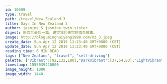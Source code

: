 ```yaml
---
id: 10009
type: travel
path: /travel/New-Zealand-3
title: Days In New Zealand 3
author: jasmine & jasmine-twin-sister
digest: 新西兰最后一篇，说完我们未完的南岛故事。
image: http://blog.minghuiyang1998.com/nz_3.jpeg
create_date: Sun Apr 12 2019 11:23:40 GMT+0800 (CST)
update_date: Sun Apr 12 2019 11:23:40 GMT+0800 (CST)
reading_time: 6 MIN READ
tags: ["New Zealand", "travel", "self-driving"]
palette: {"Vibrant":[92,132,180],"DarkVibrant":[37,54,83],"LightVibrant":[203,232,250],"Muted":[83,108,146],"DarkMuted":[53,75,107],"LightMuted":[162,182,208]}
timestamp: 1555039420000
image_height: 1080
image_width: 1440
---
```


